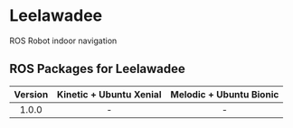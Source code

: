# Leelawadee
ROS Robot indoor navigation 

## ROS Packages for Leelawadee
|Version|Kinetic + Ubuntu Xenial|Melodic + Ubuntu Bionic|
|:---:|:---:|:---:|
|1.0.0|-|-|